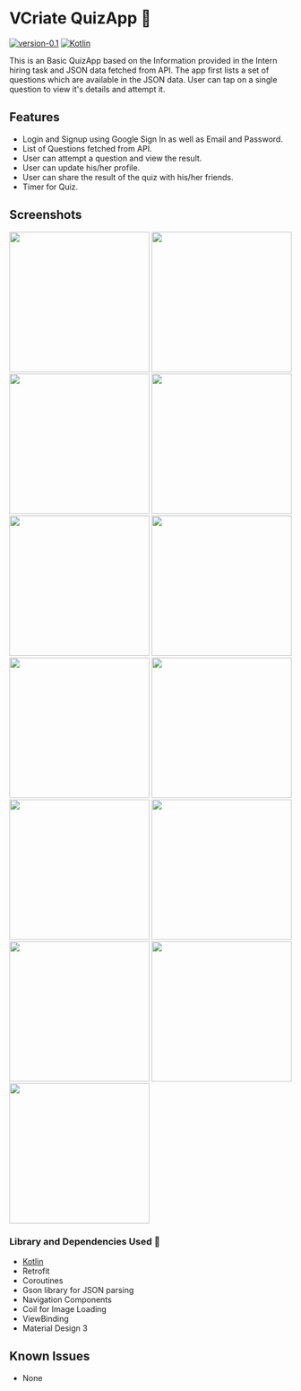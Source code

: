 # VCriate QuizApp 🤖

[![version-0.1](https://img.shields.io/badge/version-0.1-green)](https://github.com/Itsydv/VCriate-QuizApp)
[![Kotlin](https://img.shields.io/badge/language-Kotlin-blue)](https://kotlinlang.org)

This is an Basic QuizApp based on the Information provided in the Intern hiring task and JSON data fetched from API.
The app first lists a set of questions which are available in the JSON data. User can tap on a single question to view it's details and attempt it.

## Features
- Login and Signup using Google Sign In as well as Email and Password.
- List of Questions fetched from API.
- User can attempt a question and view the result.
- User can update his/her profile.
- User can share the result of the quiz with his/her friends.
- Timer for Quiz.

## Screenshots
<img src="./screenshots/0.jpeg" width="250"> <img src="./screenshots/1.jpeg" width="250"> <img src="./screenshots/2.jpeg" width="250"> <img src="./screenshots/3.jpeg" width="250"> <img src="./screenshots/4.jpeg" width="250"> <img src="./screenshots/4.jpeg" width="250"> <img src="./screenshots/6.jpeg" width="250"> <img src="./screenshots/7.jpeg" width="250"> <img src="./screenshots/8.jpeg" width="250"> <img src="./screenshots/9.jpeg" width="250"> <img src="./screenshots/10.jpeg" width="250"> <img src="./screenshots/11.jpeg" width="250"> <img src="./screenshots/12.jpeg" width="250"> 

### Library and Dependencies Used 🔗
- [Kotlin](https://kotlinlang.org)
- Retrofit
- Coroutines
- Gson library for JSON parsing
- Navigation Components
- Coil for Image Loading
- ViewBinding
- Material Design 3

## Known Issues
- None